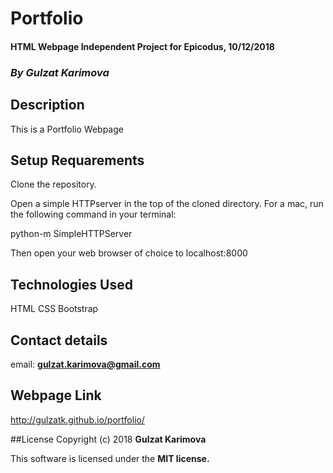 # Portfolio

#### HTML Webpage Independent Project for Epicodus, 10/12/2018

### *By Gulzat Karimova*

## Description

This is a Portfolio Webpage

## Setup  Requarements

Clone the repository.

Open a simple HTTPserver in the top of the cloned directory. For a mac, run the following command in your terminal:

python-m SimpleHTTPServer

Then open your web browser of choice to localhost:8000

## Technologies Used

HTML
CSS
Bootstrap

## Contact details

email: **gulzat.karimova@gmail.com**

## Webpage Link

http://gulzatk.github.io/portfolio/

##License
Copyright (c) 2018 **Gulzat Karimova**

This software is licensed under the **MIT license.**
